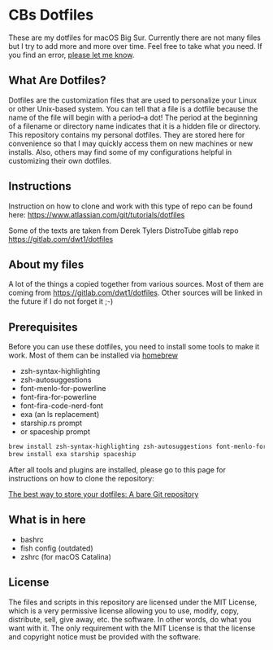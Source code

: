 # CBs Dotfiles

These are my dotfiles for macOS Big Sur. Currently there are not many files but I try to add more and more over time. Feel free to take what you need. If you find an error, [please let me know](issues). 

## What Are Dotfiles?

Dotfiles are the customization files that are used to personalize your Linux or other Unix-based system. You can tell that a file is a dotfile because the name of the file will begin with a period–a dot! The period at the beginning of a filename or directory name indicates that it is a hidden file or directory. This repository contains my personal dotfiles. They are stored here for convenience so that I may quickly access them on new machines or new installs. Also, others may find some of my configurations helpful in customizing their own dotfiles.

## Instructions

Instruction on how to clone and work with this type of repo can be found here: https://www.atlassian.com/git/tutorials/dotfiles

Some of the texts are taken from Derek Tylers DistroTube gitlab repo https://gitlab.com/dwt1/dotfiles

## About my files

A lot of the things a copied together from various sources. Most of them are coming from https://gitlab.com/dwt1/dotfiles. Other sources will be linked in the future if I do not forget it ;-)

## Prerequisites 

Before you can use these dotfiles, you need to install some tools to make it work. Most of them can be installed via [homebrew](https://brew.sh)

- zsh-syntax-highlighting 
- zsh-autosuggestions 
- font-menlo-for-powerline
- font-fira-for-powerline
- font-fira-code-nerd-font
- exa (an ls replacement)
- starship.rs prompt
- or spaceship prompt

``` Bash
brew install zsh-syntax-highlighting zsh-autosuggestions font-menlo-for-powerline font-fira-for-powerline font-fira-code-nerd-font
brew install exa starship spaceship
```

After all tools and plugins are installed, please go to this page for instructions on how to clone the repository: 

[The best way to store your dotfiles: A bare Git repository](https://zn80.net/sammelsurium/configs/the-best-way-to-store-your-dotfiles/)

## What is in here

- bashrc
- fish config (outdated)
- zshrc (for macOS Catalina)

## License

The files and scripts in this repository are licensed under the MIT License, which is a very permissive license allowing you to use, modify, copy, distribute, sell, give away, etc. the software. In other words, do what you want with it. The only requirement with the MIT License is that the license and copyright notice must be provided with the software.